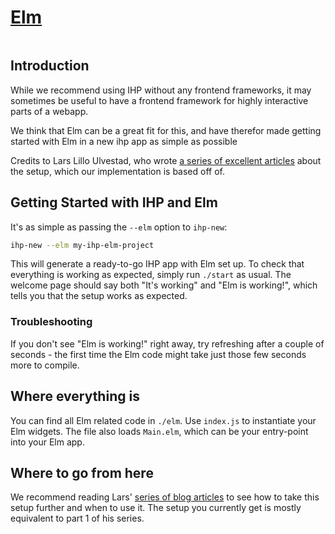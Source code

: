 # [Elm](https://elm-lang.org/)

```toc

```

## Introduction

While we recommend using IHP without any frontend frameworks, it may sometimes be useful to have a frontend framework for highly interactive parts of a webapp.

We think that Elm can be a great fit for this, and have therefor made getting started with Elm in a new ihp app as simple as possible

Credits to Lars Lillo Ulvestad, who wrote [a series of excellent articles](https://driftercode.com/blog/ihp-with-elm/) about the setup, which our implementation is based off of.

## Getting Started with IHP and Elm

It's as simple as passing the `--elm` option to `ihp-new`:

```bash
ihp-new --elm my-ihp-elm-project
```

This will generate a ready-to-go IHP app with Elm set up. To check that everything is working as expected, simply run `./start` as usual. The welcome page should say both "It's working" and "Elm is working!", which tells you that the setup works as expected.

### Troubleshooting

If you don't see "Elm is working!" right away, try refreshing after a couple of seconds - the first time the Elm code might take just those few seconds more to compile.

## Where everything is

You can find all Elm related code in `./elm`. Use `index.js` to instantiate your Elm widgets. The file also loads `Main.elm`, which can be your entry-point into your Elm app.

## Where to go from here

We recommend reading Lars' [series of blog articles](https://driftercode.com/blog/ihp-with-elm/) to see how to take this setup further and when to use it. The setup you currently get is mostly equivalent to part 1 of his series.
